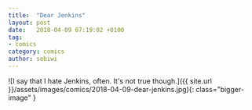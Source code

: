 ```yaml
---
title:  "Dear Jenkins"
layout: post
date:   2018-04-09 07:19:02 +0100
tag:
- comics
category: comics
author: sebiwi
---
```


![I say that I hate Jenkins, often. It's not true though.]({{ site.url }}/assets/images/comics/2018-04-09-dear-jenkins.jpg){: class="bigger-image" }
